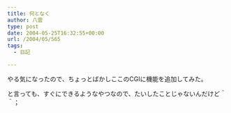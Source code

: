 ```yaml
---
title: 何となく
author: 八雲
type: post
date: 2004-05-25T16:32:55+00:00
url: /2004/05/565
tags:
  - 日記

---
```

やる気になったので、ちょっとばかしここのCGIに機能を追加してみた。
  
と言っても、すぐにできるようなやつなので、たいしたことじゃないんだけど＾＾；
